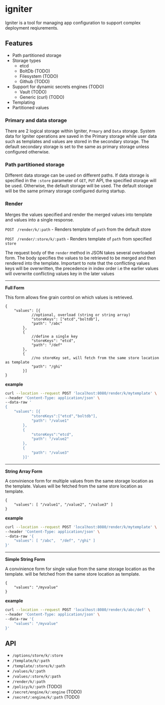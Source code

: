 # igniter

Igniter is a tool for managing app configuration to support complex deployment reqiurements.

## Features

- Path partitioned storage
- Storage types
    - etcd
    - BoltDb (TODO)
    - Filesystem (TODO)
    - Github (TODO)
- Support for dynamic secrets engines (TODO)
    - Vault (TODO)
    - Generic (curl) (TODO)
- Templating
- Partitioned values

### Primary and data storage
There are 2 logical storage within Igniter, `Prmary` and `Data` storage. System data for Igniter operations are saved in the Primary storage while user data such as templates and values are stored in the secondary storage. The default secondary storage is set to the same as primary storage unless configured otherwise.

### Path partitioned storage
Different data storage can be used on different paths. If data storage is specified in the `:store` parameter of `GET`, `PUT` API, the specified storage will be used. Otherwise, the default storage will be used. The default storage will be the same primary storage configured during startup.

### Render

Merges the values specified and render the merged values into template and values into a single response.

`POST ` `/render/k/:path` - Renders template of `path` from the default store

`POST ` `/render/:store/k/:path` - Renders template of `path` from specified `store`

The request body of the `render` method in JSON takes several overloaded form. The body specifies the values to be retrieved to be merged and then rendered into the template. Important to note that the conflicting values keys will be overwritten, the precedence in index order i.e the earlier values will overwrite conflicting values key in the later values

---
**Full Form**

This form allows fine grain control on which values is retrieved.
```jsonc
{
    "values": [{
            //optional, overload (string or string array)
            "storeKeys": ["etcd","boltdb"],
            "path": "/abc"
        },
        {
            //define a single key
            "storeKeys": "etcd",
            "path": "/def"
        },
        {
            //no storeKey set, will fetch from the same store location as template
            "path": "/ghi"
        }]
}
```

**example**
```bash
curl --location --request POST 'localhost:8080/render/k/mytemplate' \
--header 'Content-Type: application/json' \
--data-raw '
{
    "values": [{
            "storeKeys":["etcd","boltdb"],
            "path": "/value1"
        },
        {
            "storeKeys":"etcd",
            "path": "/value2"
        },
        {
            "path": "/value3"
        }]'
```

---

**String Array Form**

A convinience form for multiple values from the same storage location as the template. Values will be fetched from the same store location as template.
```jsonc
{
    "values": [ "/value1", "/value2", "/value3" ]
}
```

**example**
```bash
curl --location --request POST 'localhost:8080/render/k/mytemplate' \
--header 'Content-Type: application/json' \
--data-raw '{
    "values": [ "/abc",  "/def", "/ghi" ]
}'
```
---
**Simple String Form**

A convinience form for single value from the same storage location as the template. will be fetched from the same store location as template.
```jsonc
{
    "values": "/myvalue"
}
```

**example**
```bash
curl --location --request POST 'localhost:8080/render/k/abc/def' \
--header 'Content-Type: application/json' \
--data-raw '{
    "values": "/myvalue"
}'
```

## API
- `/options/store/k/:store`
- `/template/k/:path`
- `/template/:store/k/:path`
- `/values/k/:path`
- `/values/:store/k/:path`
- `/render/k/:path`
- `/policy/k/:path` (TODO)
- `/secret/engine/k/:engine` (TODO)
- `/secret/:engine/k/:path` (TODO)
